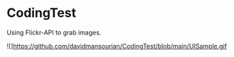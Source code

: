 # CodingTest

Using Flickr-API to grab images.

![]https://github.com/davidmansourian/CodingTest/blob/main/UISample.gif
